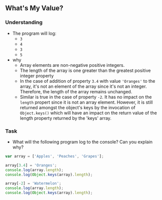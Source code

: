 ## What's My Value?

### Understanding
- The program will log:
  + `3`
  + `4`
  + `3`
  + `5`
- why
  + Array elements are non-negative positive integers.
  + The length of the array is one greater than the greatest positive integer property
  + In the case of addition of property `3.4` with value `'Oranges'` to the array, it's not an element of the array since it's not an integer. Therefore, the length of the array remains unchanged.
  + Similar is true in the case of property `-2`. It has no impact on the `length` propert since it is not an array element. However, it is still returned amongst the object's keys by the invocation of `Object.keys()` which will have an impact on the return value of the length property returned by the 'keys' array.

### Task
- What will the following program log to the console? Can you explain why?

```js
var array = ['Apples', 'Peaches', 'Grapes'];

array[3.4] = 'Oranges';
console.log(array.length);
console.log(Object.keys(array).length);

array[-2] = 'Watermelon';
console.log(array.length);
console.log(Object.keys(array).length);
```